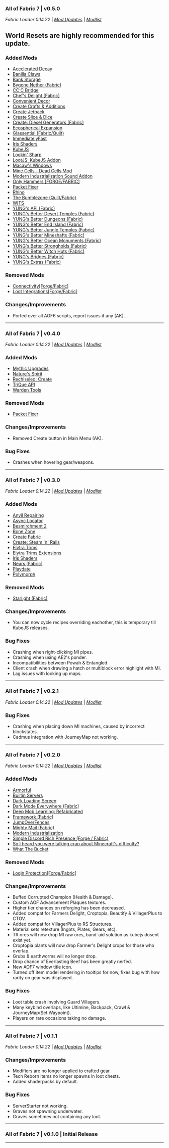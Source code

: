 ### All of Fabric 7 | v0.5.0

_Fabric Loader 0.14.22_ | _[Mod Updates](https://github.com/TeamAOF/All-of-Fabric-7/blob/main/changelogs/changelog_mods_0.5.0.md)_ | _[Modlist](https://github.com/TeamAOF/All-of-Fabric-7/blob/main/changelogs/modlist_0.5.0.md)_

## World Resets are highly recommended for this update.

### Added Mods

  * [Accelerated Decay](https://www.curseforge.com/minecraft/mc-mods/accelerated-decay)
  * [Banilla Claws](https://www.curseforge.com/minecraft/mc-mods/banilla-claws)
  * [Bank Storage](https://www.curseforge.com/minecraft/mc-mods/bank-storage)
  * [Bygone Nether (Fabric)](https://www.curseforge.com/minecraft/mc-mods/bygone-nether-fabric)
  * [CC:C Bridge](https://www.curseforge.com/minecraft/mc-mods/cccbridge)
  * [Chef's Delight [Fabric]](https://www.curseforge.com/minecraft/mc-mods/chefs-delight-fabric)
  * [Convenient Decor](https://www.curseforge.com/minecraft/mc-mods/convenient-decor)
  * [Create Crafts & Additions](https://www.curseforge.com/minecraft/mc-mods/createaddition)
  * [Create Jetpack](https://www.curseforge.com/minecraft/mc-mods/create-jetpack)
  * [Create Slice & Dice](https://www.curseforge.com/minecraft/mc-mods/slice-and-dice)
  * [Create: Diesel Generators [Fabric]](https://www.curseforge.com/minecraft/mc-mods/create-diesel-generators-fabric)
  * [Ecospherical Expansion](https://www.curseforge.com/minecraft/mc-mods/ecospherical-expansion)
  * [Glassential (Fabric/Quilt)](https://www.curseforge.com/minecraft/mc-mods/glassential-fabric)
  * [ImmediatelyFast](https://www.curseforge.com/minecraft/mc-mods/immediatelyfast)
  * [Iris Shaders](https://www.curseforge.com/minecraft/mc-mods/irisshaders)
  * [KubeJS](https://www.curseforge.com/minecraft/mc-mods/kubejs)
  * [Lookin' Sharp](https://www.curseforge.com/minecraft/mc-mods/lookin-sharp)
  * [LootJS: KubeJS Addon](https://www.curseforge.com/minecraft/mc-mods/lootjs)
  * [Macaw's Windows](https://www.curseforge.com/minecraft/mc-mods/macaws-windows)
  * [Mine Cells - Dead Cells Mod](https://www.curseforge.com/minecraft/mc-mods/minecells)
  * [Modern Industrialization Sound Addon](https://www.curseforge.com/minecraft/mc-mods/modern-industrialization-sound-addon)
  * [Only Hammers [FORGE/FABRIC]](https://www.curseforge.com/minecraft/mc-mods/only-hammers-forge-fabric)
  * [Packet Fixer](https://www.curseforge.com/minecraft/mc-mods/packet-fixer)
  * [Rhino](https://www.curseforge.com/minecraft/mc-mods/rhino)
  * [The Bumblezone (Quilt/Fabric)](https://www.curseforge.com/minecraft/mc-mods/the-bumblezone-fabric)
  * [WITS](https://www.curseforge.com/minecraft/mc-mods/wits)
  * [YUNG's API (Fabric)](https://www.curseforge.com/minecraft/mc-mods/yungs-api-fabric)
  * [YUNG's Better Desert Temples (Fabric)](https://www.curseforge.com/minecraft/mc-mods/yungs-better-desert-temples-fabric)
  * [YUNG's Better Dungeons (Fabric)](https://www.curseforge.com/minecraft/mc-mods/yungs-better-dungeons-fabric)
  * [YUNG's Better End Island (Fabric)](https://www.curseforge.com/minecraft/mc-mods/yungs-better-end-island-fabric)
  * [YUNG's Better Jungle Temples (Fabric)](https://www.curseforge.com/minecraft/mc-mods/yungs-better-jungle-temples-fabric)
  * [YUNG's Better Mineshafts (Fabric)](https://www.curseforge.com/minecraft/mc-mods/yungs-better-mineshafts-fabric)
  * [YUNG's Better Ocean Monuments (Fabric)](https://www.curseforge.com/minecraft/mc-mods/yungs-better-ocean-monuments-fabric)
  * [YUNG's Better Strongholds (Fabric)](https://www.curseforge.com/minecraft/mc-mods/yungs-better-strongholds-fabric)
  * [YUNG's Better Witch Huts (Fabric)](https://www.curseforge.com/minecraft/mc-mods/yungs-better-witch-huts-fabric)
  * [YUNG's Bridges (Fabric)](https://www.curseforge.com/minecraft/mc-mods/yungs-bridges-fabric)
  * [YUNG's Extras (Fabric)](https://www.curseforge.com/minecraft/mc-mods/yungs-extras-fabric)

### Removed Mods

  * [Connectivity[Forge/Fabric]](https://www.curseforge.com/minecraft/mc-mods/connectivity)
  * [Loot Integrations[Forge/Fabric]](https://www.curseforge.com/minecraft/mc-mods/loot-integrations)
  
### Changes/Improvements

* Ported over all AOF6 scripts, report issues if any (AK).
---

### All of Fabric 7 | v0.4.0

_Fabric Loader 0.14.22_ | _[Mod Updates](https://github.com/TeamAOF/All-of-Fabric-7/blob/main/changelogs/changelog_mods_0.4.0.md)_ | _[Modlist](https://github.com/TeamAOF/All-of-Fabric-7/blob/main/changelogs/modlist_0.4.0.md)_

### Added Mods

  * [Mythic Upgrades](https://www.curseforge.com/minecraft/mc-mods/mythic-upgrades)
  * [Nature's Spirit](https://www.curseforge.com/minecraft/mc-mods/natures-spirit)
  * [Rechiseled: Create](https://www.curseforge.com/minecraft/mc-mods/rechiseled-create)
  * [TriQue API](https://www.curseforge.com/minecraft/mc-mods/trique-api)
  * [Warden Tools](https://www.curseforge.com/minecraft/mc-mods/warden-tools)

### Removed Mods

  * [Packet Fixer](https://www.curseforge.com/minecraft/mc-mods/packet-fixer)
  
### Changes/Improvements

* Removed Create button in Main Menu (AK).

### Bug Fixes

* Crashes when hovering gear/weapons.
---

### All of Fabric 7 | v0.3.0

_Fabric Loader 0.14.22_ | _[Mod Updates](https://github.com/TeamAOF/All-of-Fabric-7/blob/main/changelogs/changelog_mods_0.3.0.md)_ | _[Modlist](https://github.com/TeamAOF/All-of-Fabric-7/blob/main/changelogs/modlist_0.3.0.md)_

### Added Mods

  * [Anvil Repairing](https://www.curseforge.com/minecraft/mc-mods/anvil-repairing)
  * [Async Locator](https://www.curseforge.com/minecraft/mc-mods/async-locator)
  * [Besmirchment 2](https://www.curseforge.com/minecraft/mc-mods/besmirchment-2)
  * [Bone Zone](https://www.curseforge.com/minecraft/mc-mods/bone-zone)
  * [Create Fabric](https://www.curseforge.com/minecraft/mc-mods/create-fabric)
  * [Create: Steam 'n' Rails](https://www.curseforge.com/minecraft/mc-mods/create-steam-n-rails)
  * [Elytra Trims](https://www.curseforge.com/minecraft/mc-mods/elytra-trims)
  * [Elytra Trims Extensions](https://www.curseforge.com/minecraft/mc-mods/elytra-trims-extensions)
  * [Iris Shaders](https://www.curseforge.com/minecraft/mc-mods/irisshaders)
  * [Nears [Fabric]](https://www.curseforge.com/minecraft/mc-mods/nears)
  * [Playdate](https://www.curseforge.com/minecraft/mc-mods/playdate)
  * [Polymorph](https://www.curseforge.com/minecraft/mc-mods/polymorph)

### Removed Mods

  * [Starlight (Fabric)](https://www.curseforge.com/minecraft/mc-mods/starlight)
  
### Changes/Improvements

* You can now cycle recipes overriding eachother, this is temporary till KubeJS releases.

### Bug Fixes

- Crashing when right-clicking MI pipes.
- Crashing when using AE2's ponder.
- Incompatibilities between Powah & Entangled.
- Client crash when drawing a hatch or multiblock error highlight with MI.
- Lag issues with looking up maps.
---

### All of Fabric 7 | v0.2.1

_Fabric Loader 0.14.22_ | _[Mod Updates](https://github.com/TeamAOF/All-of-Fabric-7/blob/main/changelogs/changelog_mods_0.2.1.md)_ | _[Modlist](https://github.com/TeamAOF/All-of-Fabric-7/blob/main/changelogs/modlist_0.2.1.md)_

### Bug Fixes

- Crashing when placing down MI machines, caused by incorrect blockstates.
- Cadmus integration with JourneyMap not working.
---

### All of Fabric 7 | v0.2.0

_Fabric Loader 0.14.22_ | _[Mod Updates](https://github.com/TeamAOF/All-of-Fabric-7/blob/main/changelogs/changelog_mods_0.2.0.md)_ | _[Modlist](https://github.com/TeamAOF/All-of-Fabric-7/blob/main/changelogs/modlist_0.2.0.md)_

### Added Mods

  * [Armorful](https://www.curseforge.com/minecraft/mc-mods/armorful)
  * [Builtin Servers](https://www.curseforge.com/minecraft/mc-mods/builtin-servers)
  * [Dark Loading Screen](https://www.curseforge.com/minecraft/mc-mods/dark-loading-screen)
  * [Dark Mode Everywhere (Fabric)](https://www.curseforge.com/minecraft/mc-mods/dark-mode-everywhere-fabric)
  * [Deep Mob Learning: Refabricated](https://www.curseforge.com/minecraft/mc-mods/deep-mob-learning-refabricated)
  * [Framework (Fabric)](https://www.curseforge.com/minecraft/mc-mods/framework-fabric)
  * [JumpOverFences](https://www.curseforge.com/minecraft/mc-mods/jumpoverfences)
  * [Mighty Mail (Fabric)](https://www.curseforge.com/minecraft/mc-mods/mighty-mail-fabric)
  * [Modern Industrialization](https://www.curseforge.com/minecraft/mc-mods/modern-industrialization)
  * [Simple Discord Rich Presence (Forge /  Fabric)](https://www.curseforge.com/minecraft/mc-mods/simple-discord-rich-presence)
  * [So I heard you were talking crap about Minecraft's difficulty?](https://www.curseforge.com/minecraft/mc-mods/sihywtcamd)
  * [What The Bucket](https://www.curseforge.com/minecraft/mc-mods/what-the-bucket)

### Removed Mods

  * [Login Protection[Forge/Fabric]](https://www.curseforge.com/minecraft/mc-mods/login-protection)

### Changes/Improvements

- Buffed Corrupted Champion (Health & Damage).
- Custom AOF Advancement Plaques textures.
- Higher tier chances on reforging has been decreased.
- Added compat for Farmers Delight, Croptopia, Beautify & VillagerPlus to CTOV.
- Added compat for VillagerPlus to RS Structures.
- Material sets retexture (Ingots, Plates, Gears, etc).
- TR ores will now drop MI raw ores, band-aid solution as kubejs dosent exist yet.
- Croptopia plants will now drop Farmer's Delight crops for those who overlap.
- Grubs & earthworms will no longer drop.
- Drop chance of Everlasting Beef has been greatly nerfed.
- New AOF7 window title icon.
- Turned off item model rendering in tooltips for now, fixes bug with how rarity on gear was displayed.

### Bug Fixes

- Loot table crash involving Guard Villagers.
- Many keybind overlaps, like Ultimine, Backpack, Crawl & JourneyMap(Set Waypoint).
- Players on rare occasions taking no damage.
---

### All of Fabric 7 | v0.1.1

_Fabric Loader 0.14.22_ | _[Mod Updates](https://github.com/TeamAOF/All-of-Fabric-7/blob/main/changelogs/changelog_mods_0.1.0.md)_ | _[Modlist](https://github.com/TeamAOF/All-of-Fabric-7/blob/main/changelogs/modlist_0.1.0.md)_

### Changes/Improvements

- Modifiers are no longer applied to crafted gear.
- Tech Reborn items no longer spawns in loot chests.
- Added shaderpacks by default.

### Bug Fixes

- ServerStarter not working.
- Graves not spawning underwater.
- Graves sometimes not containing any loot.
---

### All of Fabric 7 | v0.1.0 | Initial Release
---